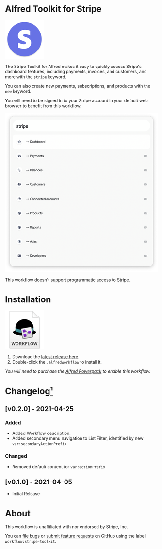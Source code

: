 # Alfred Toolkit for Stripe

<img src="./assets/icon-stripe.png" alt="Stripe logo" width="128" height="128">

The Stripe Toolkit for Alfred makes it easy to quickly access Stripe's dashboard features, including payments, invoices, and customers, and more with the `stripe` keyword.

You can also create new payments, subscriptions, and products with the `new` keyword.

You will need to be signed in to your Stripe account in your default web browser to benefit from this workflow.

<img src="./assets/preview.png" alt="Preview of Stripe Toolkit">

This workflow doesn't support programmatic access to Stripe.


# Installation

<a href="https://github.com/chrismessina/alfred-stripe-toolkit/releases/latest"><img src="./assets/icon-workflow.png" alt="Workflow File Icon" width="128" height="128"></a>

1. Download the [latest release here](https://github.com/chrismessina/alfred-stripe-toolkit/releases/latest).
2. Double-click the `.alfredworkflow` to install it.

_You will need to purchase the [Alfred Powerpack](https://www.alfredapp.com/powerpack/) to enable this workflow._


# Changelog[¹](https://keepachangelog.com/)

## [v0.2.0] - 2021-04-25

### Added
- Added Workflow description.
- Added secondary menu navigation to List Filter, identified by new `var:secondaryActionPrefix`

### Changed
- Removed default content for `var:actionPrefix`

## [v0.1.0] - 2021-04-05
- Initial Release


# About

This workflow is unaffiliated with nor endorsed by Stripe, Inc.

You can [file bugs](https://github.com/chrismessina/alfred-stripe-toolkit/issues/new) or [submit feature requests](https://github.com/chrismessina/alfred-stripe-toolkit/issues/new) on GitHub using the label `workflow:stripe-toolkit`.

